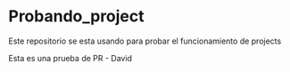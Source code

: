# Probando_project
Este repositorio se esta usando para probar el funcionamiento de projects

Esta es una prueba de PR - David